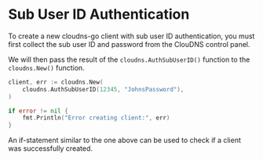 # Sub User ID Authentication

To create a new cloudns-go client with sub user ID authentication, you must
first collect the sub user ID and password from the ClouDNS control panel.

We will then pass the result of the `cloudns.AuthSubUserID()` function to the
`cloudns.New()` function.

```go
client, err := cloudns.New(
    cloudns.AuthSubUserID(12345, "JohnsPassword"),
)

if error != nil {
    fmt.Println("Error creating client:", err)
}
```

An if-statement similar to the one above can be used to check if a client was
successfully created.
